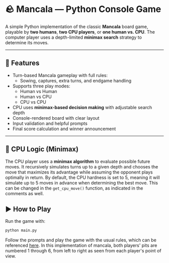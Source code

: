 # 🪨 Mancala — Python Console Game

A simple Python implementation of the classic **Mancala** board game, playable by **two humans**, **two CPU players**, or **one human vs. CPU**. The computer player uses a depth-limited **minimax search** strategy to determine its moves.

---

## 📌 Features

- Turn-based Mancala gameplay with full rules:
  - Sowing, captures, extra turns, and endgame handling
- Supports three play modes:
  - Human vs Human
  - Human vs CPU
  - CPU vs CPU
- CPU uses **minimax-based decision making** with adjustable search depth
- Console-rendered board with clear layout
- Input validation and helpful prompts
- Final score calculation and winner announcement

---

## 🧠 CPU Logic (Minimax)

The CPU player uses a **minimax algorithm** to evaluate possible future moves. It recursively simulates turns up to a given depth and chooses the move that maximizes its advantage while assuming the opponent plays optimally in return. By default, the CPU hardness is set to 5, meaning it will simulate up to 5 moves in advance when determining the best move. This can be changed in the ```get_cpu_move()``` function, as indicated in the comments as well.


## ▶️ How to Play

Run the game with:

```bash
python main.py
```
Follow the prompts and play the game with the usual rules, which can be referenced [here](https://www.scholastic.com/content/dam/teachers/blogs/alycia-zimmerman/migrated-files/mancala_rules.pdf). In this implementation of mancala, both players' pits are numbered 1 through 6, from left to right as seen from each player's point of view. 




